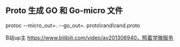 ## Proto 生成 GO 和 Go-micro 文件

protoc  --micro_out=. --go_out=. proto\rand\rand.proto

B站up主 https://www.bilibili.com/video/av201306940，照着学微服务